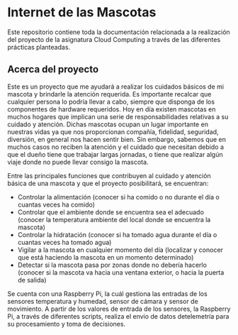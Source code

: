 # Internet de las Mascotas  
Este repositorio contiene toda la documentación relacionada a la realización del proyecto de la asignatura Cloud Computing a través de las diferentes prácticas planteadas. 

## Acerca del proyecto
Este es un proyecto que me ayudará a realizar los cuidados básicos de mi mascota y brindarle la atención requerida. Es importante recalcar que cualquier persona lo podría llevar a cabo, siempre que disponga de los componentes de hardware requeridos.
Hoy en día existen mascotas en muchos hogares que implican una serie de responsabilidades relativas a su cuidado y atención. Dichas mascotas ocupan un lugar importante en nuestras vidas ya que nos proporcionan compañía, fidelidad, seguridad, diversión, en general nos hacen sentir bien. Sin embargo, sabemos que en muchos casos no reciben la atención y el cuidado que necesitan debido a que el dueño tiene que trabajar largas jornadas, o tiene que realizar algún viaje donde no puede llevar consigo la mascota. 

Entre las principales funciones que contribuyen al cuidado y atención básica de una mascota y que el proyecto posibilitará, se encuentran:

- Controlar la alimentación (conocer si ha comido o no durante el día o cuantas veces ha comido)
- Controlar que el ambiente donde se encuentra sea el adecuado (conocer la temperatura ambiente del local donde se encuentra la mascota) 
- Controlar la hidratación (conocer si ha tomado agua durante el día o cuantas veces ha tomado agua) 
- Vigilar a la mascota en cualquier momento del día (localizar y conocer que está haciendo la mascota en un momento determinado) 
- Detectar si la mascota pasa por zonas donde no debería hacerlo (conocer si la mascota va hacia una ventana exterior, o hacia la puerta de salida) 

Se cuenta con una Raspberry Pi, la cuál gestiona las entradas de los sensores temperatura y humedad, sensor de cámara y sensor de movimiento. A partir de los valores de entrada de los sensores, la Raspberry Pi, a través de diferentes scripts, realiza el envio de datos detelemetría para su procesamiento y toma de decisiones.   


